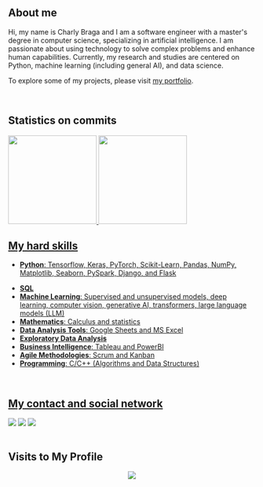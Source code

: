 ## About me

Hi, my name is Charly Braga and I am a software engineer with a master's degree in computer science, specializing in artificial intelligence. I am passionate about using technology to solve complex problems and enhance human capabilities. Currently, my research and studies are centered on Python, machine learning (including general AI), and data science.

To explore some of my projects, please visit [my portfolio](https://github.com/charlyBraga/my-portfolio/blob/main/README.md).

<br />

## Statistics on commits 

<div style="display: inline-block">
  <a href="https://github.com/charlybraga">
  <img height="180em" src="https://github-readme-stats.vercel.app/api?username=charlybraga&show_icons=true&theme=dracula&include_all_commits=true&count_private=true"/>
  <img height="180em" src="https://github-readme-stats.vercel.app/api/top-langs/?username=charlybraga&layout=compact&langs_count=7&theme=dracula"/>
</div>

<br />
 
## My hard skills 

<ul>
  <li> <b>Python</b>: Tensorflow, Keras, PyTorch, Scikit-Learn, Pandas, NumPy, Matplotlib, Seaborn, PySpark, Django, and Flask</p></li>
  <li> <b>SQL</b></li>
  <li> <b>Machine Learning</b>: Supervised and unsupervised models, deep learning, computer vision, generative AI, transformers, large language models (LLM)</li>
  <li> <b>Mathematics</b>: Calculus and statistics</li>
  <li> <b>Data Analysis Tools</b>: Google Sheets and MS Excel</li>
  <li> <b>Exploratory Data Analysis</b></li>
  <li> <b>Business Intelligence</b>: Tableau and PowerBI</li>
  <li> <b>Agile Methodologies</b>: Scrum and Kanban</li>
  <li> <b>Programming</b>: C/C++ (Algorithms and Data Structures)</li>
</ul>

<br />

## My contact and social network

<div> 
 <a href="https://www.linkedin.com/in/charly-braga-ventura-b45224128/" target="_blank"><img src="https://img.shields.io/badge/-LinkedIn-%230077B5?style=for-the-badge&logo=linkedin&logoColor=white" target="_blank"></a> 
 <a href = "mailto:charlybraga@gmail.com"><img src="https://img.shields.io/badge/-Gmail-%23333?style=for-the-badge&logo=gmail&logoColor=white" target="_blank"></a>
 <a href="https://www.youtube.com/channel/UCbqeQ-cAJIOIcKNCE72VvuQ" target="_blank"><img src="https://img.shields.io/badge/YouTube-FF0000?style=for-the-badge&logo=youtube&logoColor=white" target="_blank"></a>


</div>

<br />

## Visits to My Profile 

<p align="center"> 
   <img align="center" src="https://profile-counter.glitch.me/charlyBraga/count.svg" />
</p>
